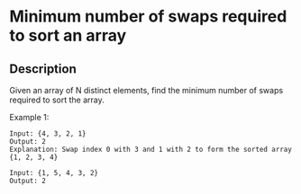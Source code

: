 # Minimum number of swaps required to sort an array

## Description

Given an array of N distinct elements, find the minimum number of swaps required to sort the array.

Example 1:


```
Input: {4, 3, 2, 1}
Output: 2
Explanation: Swap index 0 with 3 and 1 with 2 to form the sorted array {1, 2, 3, 4}

Input: {1, 5, 4, 3, 2}
Output: 2
```

<!-- # ![Alt](https://assets.leetcode.com/uploads/2021/03/27/perectrec1-plane.jpg) -->